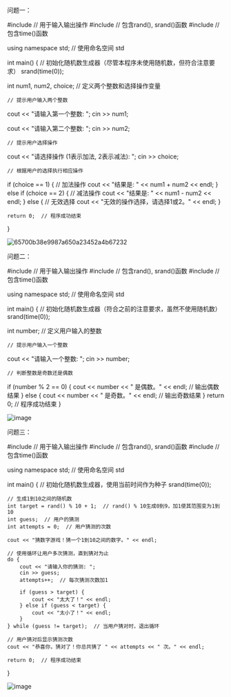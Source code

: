 问题一：

#include <iostream>  // 用于输入输出操作
#include <cstdlib>   // 包含rand(), srand()函数
#include <ctime>     // 包含time()函数

using namespace std;  // 使用命名空间 std

int main() {
    // 初始化随机数生成器（尽管本程序未使用随机数，但符合注意要求）
    srand(time(0));  

  int num1, num2, choice;  // 定义两个整数和选择操作变量

    // 提示用户输入两个整数
  cout << "请输入第一个整数: ";
  cin >> num1;

  cout << "请输入第二个整数: ";
  cin >> num2;

    // 提示用户选择操作
  cout << "请选择操作 (1表示加法, 2表示减法): ";
 cin >> choice;

    // 根据用户的选择执行相应操作
  if (choice == 1) {
                          // 加法操作
        cout << "结果是: " << num1 + num2 << endl;
    } else if (choice == 2) {
                          // 减法操作
        cout << "结果是: " << num1 - num2 << endl;
    } else {
                          // 无效选择
        cout << "无效的操作选择，请选择1或2。" << endl;
    }

    return 0;  // 程序成功结束
}

![65700b38e9987a650a23452a4b67232](https://github.com/user-attachments/assets/19408f8c-1d4d-43a9-b488-a1e69cbdedd6)





问题二：

#include <iostream>  // 用于输入输出操作
#include <cstdlib>   // 包含rand(), srand()函数
#include <ctime>     // 包含time()函数

using namespace std;  // 使用命名空间 std

int main() {
    // 初始化随机数生成器（符合之前的注意要求，虽然不使用随机数）
    srand(time(0));

  int number;  // 定义用户输入的整数

    // 提示用户输入一个整数
   cout << "请输入一个整数: ";
    cin >> number;

    // 判断整数是奇数还是偶数
  if (number % 2 == 0) {
        cout << number << " 是偶数。" << endl;  // 输出偶数结果
    } else {
        cout << number << " 是奇数。" << endl;  // 输出奇数结果
    }
    return 0;  // 程序成功结束
}

![image](https://github.com/user-attachments/assets/5b15ecb4-68bd-412e-9c48-6a40c3b4c88a)


问题三：

#include <iostream>  // 用于输入输出操作
#include <cstdlib>   // 包含rand(), srand()函数
#include <ctime>     // 包含time()函数

using namespace std;  // 使用命名空间 std

int main() {
    // 初始化随机数生成器，使用当前时间作为种子
    srand(time(0));

    // 生成1到10之间的随机数
    int target = rand() % 10 + 1;  // rand() % 10生成0到9，加1使其范围变为1到10
    int guess;  // 用户的猜测
    int attempts = 0;  // 用户猜测的次数

    cout << "猜数字游戏！猜一个1到10之间的数字。" << endl;

    // 使用循环让用户多次猜测，直到猜对为止
    do {
        cout << "请输入你的猜测: ";
        cin >> guess;
        attempts++;  // 每次猜测次数加1

        if (guess > target) {
            cout << "太大了！" << endl;
        } else if (guess < target) {
            cout << "太小了！" << endl;
        }
    } while (guess != target);  // 当用户猜对时，退出循环

    // 用户猜对后显示猜测次数
    cout << "恭喜你，猜对了！你总共猜了 " << attempts << " 次。" << endl;

    return 0;  // 程序成功结束
}

![image](https://github.com/user-attachments/assets/855c50a4-23b6-4a12-a4d9-57080bc59df4)
